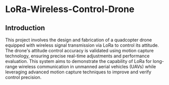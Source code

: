 # LoRa-Wireless-Control-Drone

## Introduction

This project involves the design and fabrication of a quadcopter drone equipped with wireless signal transmission via LoRa to control its attitude. The drone's attitude control accuracy is validated using motion capture technology, ensuring precise real-time adjustments and performance evaluation. This system aims to demonstrate the capability of LoRa for long-range wireless communication in unmanned aerial vehicles (UAVs) while leveraging advanced motion capture techniques to improve and verify control precision.